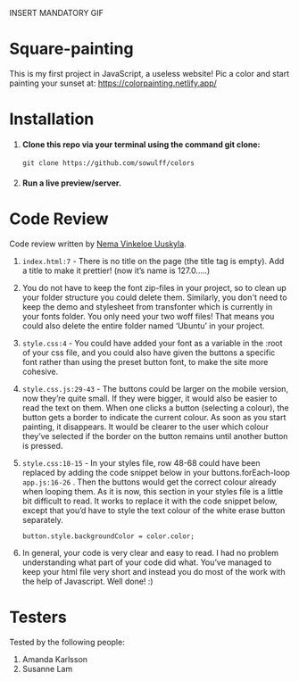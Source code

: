 INSERT MANDATORY GIF

# Square-painting

This is my first project in JavaScript, a useless website!
Pic a color and start painting your sunset at:
https://colorpainting.netlify.app/

# Installation

1. #### Clone this repo via your terminal using the command git clone:

    ```
    git clone https://github.com/sowulff/colors
    ```

2. #### Run a live preview/server.

# Code Review


Code review written by [Nema Vinkeloe Uuskyla](https://github.com/patrosk).

1. `index.html:7` - There is no title on the page (the title tag is empty). Add a title to make it prettier! (now it’s name is 127.0…..)
2. You do not have to keep the font zip-files in your project, so to clean up your folder structure you could delete them. Similarly, you don't need to keep the demo and stylesheet from transfonter which is currently in your fonts folder. You only need your two woff files! That means you could also delete the entire folder named ‘Ubuntu’ in your project.
3. `style.css:4` - You could have added your font as a variable in the :root of your css file, and you could also have given the buttons a specific font rather than using the preset button font, to make the site more cohesive.
4. `style.css.js:29-43` - The buttons could be larger on the mobile version, now they’re quite small. If they were bigger, it would also be easier to read the text on them. When one clicks a button (selecting a colour), the button gets a border to indicate the current colour. As soon as you start painting, it disappears. It would be clearer to the user which colour they’ve selected if the border on the button remains until another button is pressed.
5. `style.css:10-15` - In your styles file, row 48-68 could have been replaced by adding the code snippet below in your buttons.forEach-loop `app.js:16-26` . Then the buttons would get the correct colour already when looping them. As it is now, this section in your styles file is a little bit difficult to read. It works to replace it with the code snippet below, except that you’d have to style the text colour of the white erase button separately.
    
    ```
    button.style.backgroundColor = color.color; 
    ````
6. In general, your code is very clear and easy to read. I had no problem understanding what part of your code did what. You’ve managed to keep your html file very short and instead you do most of the work with the help of Javascript. Well done! :)
    


# Testers

Tested by the following people:

1. Amanda Karlsson
2. Susanne Lam
